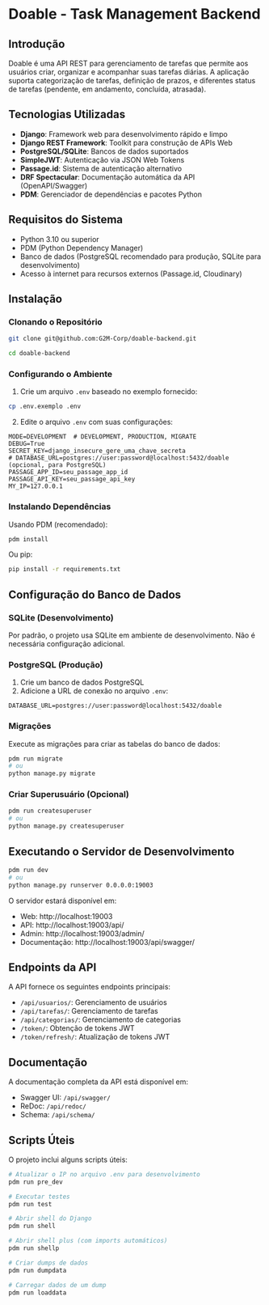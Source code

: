 # Doable - Task Management Backend

## Introdução

Doable é uma API REST para gerenciamento de tarefas que permite aos usuários criar, organizar e acompanhar suas tarefas diárias. A aplicação suporta categorização de tarefas, definição de prazos, e diferentes status de tarefas (pendente, em andamento, concluída, atrasada).

## Tecnologias Utilizadas

- **Django**: Framework web para desenvolvimento rápido e limpo
- **Django REST Framework**: Toolkit para construção de APIs Web
- **PostgreSQL/SQLite**: Bancos de dados suportados
- **SimpleJWT**: Autenticação via JSON Web Tokens
- **Passage.id**: Sistema de autenticação alternativo
- **DRF Spectacular**: Documentação automática da API (OpenAPI/Swagger)
- **PDM**: Gerenciador de dependências e pacotes Python

## Requisitos do Sistema

- Python 3.10 ou superior
- PDM (Python Dependency Manager)
- Banco de dados (PostgreSQL recomendado para produção, SQLite para desenvolvimento)
- Acesso à internet para recursos externos (Passage.id, Cloudinary)

## Instalação

### Clonando o Repositório

```bash
git clone git@github.com:G2M-Corp/doable-backend.git

cd doable-backend
```

### Configurando o Ambiente

1. Crie um arquivo `.env` baseado no exemplo fornecido:

```bash
cp .env.exemplo .env
```

2. Edite o arquivo `.env` com suas configurações:

```
MODE=DEVELOPMENT  # DEVELOPMENT, PRODUCTION, MIGRATE
DEBUG=True
SECRET_KEY=django_insecure_gere_uma_chave_secreta
# DATABASE_URL=postgres://user:password@localhost:5432/doable (opcional, para PostgreSQL)
PASSAGE_APP_ID=seu_passage_app_id
PASSAGE_API_KEY=seu_passage_api_key
MY_IP=127.0.0.1
```

### Instalando Dependências

Usando PDM (recomendado):

```bash
pdm install
```

Ou pip:

```bash
pip install -r requirements.txt
```

## Configuração do Banco de Dados

### SQLite (Desenvolvimento)

Por padrão, o projeto usa SQLite em ambiente de desenvolvimento. Não é necessária configuração adicional.

### PostgreSQL (Produção)

1. Crie um banco de dados PostgreSQL
2. Adicione a URL de conexão no arquivo `.env`:

```
DATABASE_URL=postgres://user:password@localhost:5432/doable
```

### Migrações

Execute as migrações para criar as tabelas do banco de dados:

```bash
pdm run migrate
# ou
python manage.py migrate
```

### Criar Superusuário (Opcional)

```bash
pdm run createsuperuser
# ou
python manage.py createsuperuser
```

## Executando o Servidor de Desenvolvimento

```bash
pdm run dev
# ou
python manage.py runserver 0.0.0.0:19003
```

O servidor estará disponível em:

- Web: http://localhost:19003
- API: http://localhost:19003/api/
- Admin: http://localhost:19003/admin/
- Documentação: http://localhost:19003/api/swagger/

## Endpoints da API

A API fornece os seguintes endpoints principais:

- `/api/usuarios/`: Gerenciamento de usuários
- `/api/tarefas/`: Gerenciamento de tarefas
- `/api/categorias/`: Gerenciamento de categorias
- `/token/`: Obtenção de tokens JWT
- `/token/refresh/`: Atualização de tokens JWT

## Documentação

A documentação completa da API está disponível em:

- Swagger UI: `/api/swagger/`
- ReDoc: `/api/redoc/`
- Schema: `/api/schema/`

## Scripts Úteis

O projeto inclui alguns scripts úteis:

```bash
# Atualizar o IP no arquivo .env para desenvolvimento
pdm run pre_dev

# Executar testes
pdm run test

# Abrir shell do Django
pdm run shell

# Abrir shell plus (com imports automáticos)
pdm run shellp

# Criar dumps de dados
pdm run dumpdata

# Carregar dados de um dump
pdm run loaddata
```
